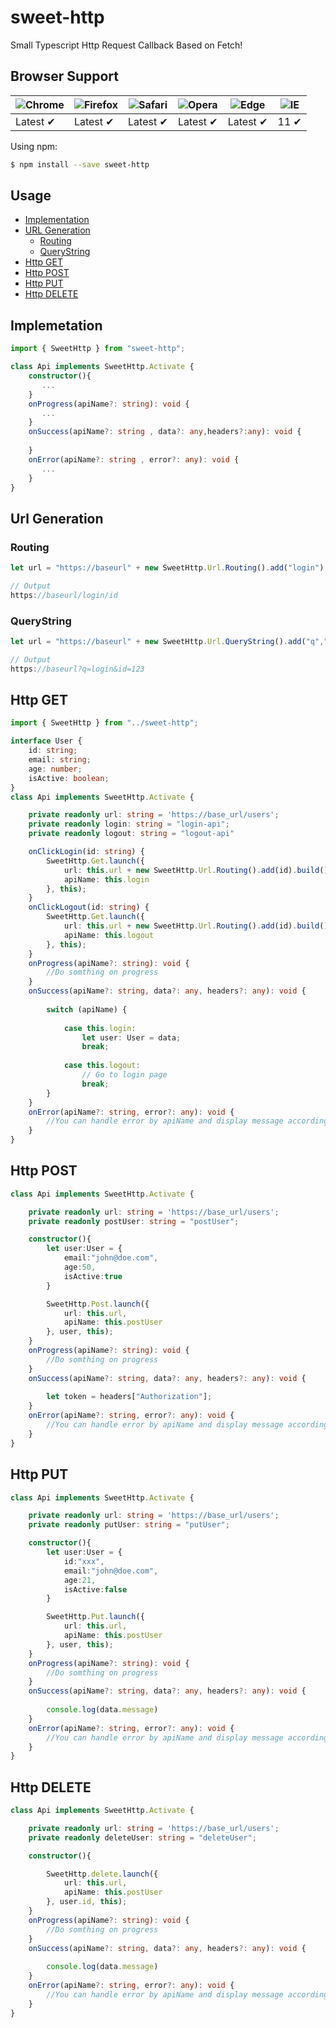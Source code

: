 # sweet-http

Small Typescript Http Request Callback Based on Fetch!


## Browser Support

![Chrome](https://raw.github.com/alrra/browser-logos/master/src/chrome/chrome_48x48.png) | ![Firefox](https://raw.github.com/alrra/browser-logos/master/src/firefox/firefox_48x48.png) | ![Safari](https://raw.github.com/alrra/browser-logos/master/src/safari/safari_48x48.png) | ![Opera](https://raw.github.com/alrra/browser-logos/master/src/opera/opera_48x48.png) | ![Edge](https://raw.github.com/alrra/browser-logos/master/src/edge/edge_48x48.png) | ![IE](https://raw.github.com/alrra/browser-logos/master/src/archive/internet-explorer_9-11/internet-explorer_9-11_48x48.png) |
--- | --- | --- | --- | --- | --- |
Latest ✔ | Latest ✔ | Latest ✔ | Latest ✔ | Latest ✔ | 11 ✔ |


Using npm:

```bash
$ npm install --save sweet-http
```

## Usage
* [Implementation](#Implemetation)
* [URL Generation](#Url-Generation)
  * [Routing](#Routing)
  * [QueryString](#QueryString)
* [Http GET](#Http-GET)
* [Http POST](#Http-POST)
* [Http PUT](#Http-PUT)
* [Http DELETE](#Http-DELETE)

## Implemetation
```typescript
import { SweetHttp } from "sweet-http";

class Api implements SweetHttp.Activate {
    constructor(){
       ...
    }
    onProgress(apiName?: string): void {
       ...
    } 
    onSuccess(apiName?: string , data?: any,headers?:any): void {
       
    }
    onError(apiName?: string , error?: any): void {
       ...
    }
}
```

## Url Generation
### Routing
```Typescript
let url = "https://baseurl" + new SweetHttp.Url.Routing().add("login").add("id").build()

// Output
https://baseurl/login/id
```
### QueryString
```Typescript
let url = "https://baseurl" + new SweetHttp.Url.QueryString().add("q","login").add("id","123").build()

// Output
https://baseurl?q=login&id=123
```
## Http GET
```Typescript
import { SweetHttp } from "../sweet-http";

interface User {
    id: string;
    email: string;
    age: number;
    isActive: boolean;
}
class Api implements SweetHttp.Activate {

    private readonly url: string = 'https://base_url/users';
    private readonly login: string = "login-api";
    private readonly logout: string = "logout-api"

    onClickLogin(id: string) {
        SweetHttp.Get.launch({
            url: this.url + new SweetHttp.Url.Routing().add(id).build(),
            apiName: this.login
        }, this);
    }
    onClickLogout(id: string) {
        SweetHttp.Get.launch({
            url: this.url + new SweetHttp.Url.Routing().add(id).build(),
            apiName: this.logout
        }, this);
    }
    onProgress(apiName?: string): void {
        //Do somthing on progress
    }
    onSuccess(apiName?: string, data?: any, headers?: any): void {
       
        switch (apiName) {
            
            case this.login: 
                let user: User = data;
                break;
       
            case this.logout:
                // Go to login page
                break;
        }
    }
    onError(apiName?: string, error?: any): void {
        //You can handle error by apiName and display message accordingly.
    }
}
```
## Http POST
```Typescript
class Api implements SweetHttp.Activate {

    private readonly url: string = 'https://base_url/users';
    private readonly postUser: string = "postUser";

    constructor(){
        let user:User = {
            email:"john@doe.com",
            age:50,
            isActive:true
        }

        SweetHttp.Post.launch({
            url: this.url,
            apiName: this.postUser
        }, user, this);
    }
    onProgress(apiName?: string): void {
        //Do somthing on progress
    }
    onSuccess(apiName?: string, data?: any, headers?: any): void {
       
        let token = headers["Authorization"];
    }
    onError(apiName?: string, error?: any): void {
        //You can handle error by apiName and display message accordingly.
    }
}
```
## Http PUT
```Typescript
class Api implements SweetHttp.Activate {

    private readonly url: string = 'https://base_url/users';
    private readonly putUser: string = "putUser";

    constructor(){
        let user:User = {
            id:"xxx",
            email:"john@doe.com",
            age:21,
            isActive:false
        }

        SweetHttp.Put.launch({
            url: this.url,
            apiName: this.postUser
        }, user, this);
    }
    onProgress(apiName?: string): void {
        //Do somthing on progress
    }
    onSuccess(apiName?: string, data?: any, headers?: any): void {
       
        console.log(data.message)
    }
    onError(apiName?: string, error?: any): void {
        //You can handle error by apiName and display message accordingly.
    }
}
```
## Http DELETE
```Typescript
class Api implements SweetHttp.Activate {

    private readonly url: string = 'https://base_url/users';
    private readonly deleteUser: string = "deleteUser";

    constructor(){

        SweetHttp.delete.launch({
            url: this.url,
            apiName: this.postUser
        }, user.id, this);
    }
    onProgress(apiName?: string): void {
        //Do somthing on progress
    }
    onSuccess(apiName?: string, data?: any, headers?: any): void {
       
        console.log(data.message)
    }
    onError(apiName?: string, error?: any): void {
        //You can handle error by apiName and display message accordingly.
    }
}
```
